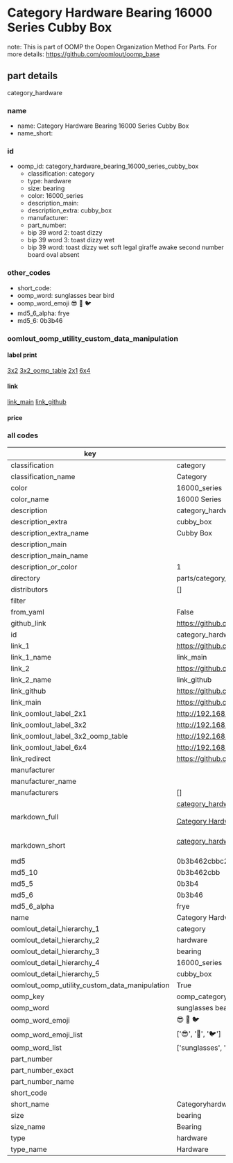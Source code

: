 # Category Hardware Bearing 16000 Series Cubby Box  

note: This is part of OOMP the Oopen Organization Method For Parts. For more details: https://github.com/oomlout/oomp_base

##  part details
  



category_hardware



### name
* name: Category Hardware Bearing 16000 Series Cubby Box
* name_short: 
### id
* oomp_id: category_hardware_bearing_16000_series_cubby_box
  * classification: category
  * type: hardware
  * size: bearing
  * color: 16000_series
  * description_main: 
  * description_extra: cubby_box
  * manufacturer: 
  * part_number: 
  * bip 39 word 2: toast dizzy
  * bip 39 word 3: toast dizzy wet
  * bip 39 word: toast dizzy wet soft legal giraffe awake second number board oval absent

### other_codes
* short_code: 
* oomp_word: sunglasses bear bird
* oomp_word_emoji :sunglasses: :bear: :bird:
* md5_6_alpha: frye
* md5_6: 0b3b46






### oomlout_oomp_utility_custom_data_manipulation
#### label print
[3x2](http://192.168.1.245:1112/?label=oomp%20frye)
[3x2_oomp_table](http://192.168.1.108:1112/?label=oomp%20frye)
[2x1](http://192.168.1.242:1112/?label=oomp%20frye)
[6x4](http://192.168.1.55:1112/?label=oomp%20frye)    

#### link

[link_main](https://github.com/oomlout/oomlout_oomp_version_1_messy/tree/main/parts/category_hardware_bearing_16000_series_cubby_box) [link_github](https://github.com/oomlout/oomlout_oomp_version_1_messy/tree/main/parts/category_hardware_bearing_16000_series_cubby_box)                             

#### price







### all codes 
| key | value |  
| --- | --- |  
| classification | category |  
| classification_name | Category |  
| color | 16000_series |  
| color_name | 16000 Series |  
| description | category_hardware |  
| description_extra | cubby_box |  
| description_extra_name | Cubby Box |  
| description_main |  |  
| description_main_name |  |  
| description_or_color | 1  |  
| directory | parts/category_hardware_bearing_16000_series_cubby_box |  
| distributors | [] |  
| filter |  |  
| from_yaml | False |  
| github_link | https://github.com/oomlout/oomlout_oomp_part_src/tree/main/parts/category_hardware_bearing_16000_series_cubby_box |  
| id | category_hardware_bearing_16000_series_cubby_box |  
| link_1 | https://github.com/oomlout/oomlout_oomp_version_1_messy/tree/main/parts/category_hardware_bearing_16000_series_cubby_box |  
| link_1_name | link_main |  
| link_2 | https://github.com/oomlout/oomlout_oomp_version_1_messy/tree/main/parts/category_hardware_bearing_16000_series_cubby_box |  
| link_2_name | link_github |  
| link_github | https://github.com/oomlout/oomlout_oomp_version_1_messy/tree/main/parts/category_hardware_bearing_16000_series_cubby_box |  
| link_main | https://github.com/oomlout/oomlout_oomp_version_1_messy/tree/main/parts/category_hardware_bearing_16000_series_cubby_box |  
| link_oomlout_label_2x1 | http://192.168.1.242:1112/?label=oomp%20frye |  
| link_oomlout_label_3x2 | http://192.168.1.245:1112/?label=oomp%20frye |  
| link_oomlout_label_3x2_oomp_table | http://192.168.1.108:1112/?label=oomp%20frye |  
| link_oomlout_label_6x4 | http://192.168.1.55:1112/?label=oomp%20frye |  
| link_redirect | https://github.com/oomlout/oomlout_oomp_version_1_messy/tree/main/parts/category_hardware_bearing_16000_series_cubby_box |  
| manufacturer |  |  
| manufacturer_name |  |  
| manufacturers | [] |  
| markdown_full | [category_hardware_bearing_16000_series_cubby_box](none)<br>[](none)<br>[Category Hardware Bearing 16000 Series Cubby Box](none)<br><br> |  
| markdown_short | [category_hardware_bearing_16000_series_cubby_box](none)<br><br> |  
| md5 | 0b3b462cbbc2620588bfbce5f3100f18 |  
| md5_10 | 0b3b462cbb |  
| md5_5 | 0b3b4 |  
| md5_6 | 0b3b46 |  
| md5_6_alpha | frye |  
| name | Category Hardware Bearing 16000 Series Cubby Box |  
| oomlout_detail_hierarchy_1 | category |  
| oomlout_detail_hierarchy_2 | hardware |  
| oomlout_detail_hierarchy_3 | bearing |  
| oomlout_detail_hierarchy_4 | 16000_series |  
| oomlout_detail_hierarchy_5 | cubby_box |  
| oomlout_oomp_utility_custom_data_manipulation | True |  
| oomp_key | oomp_category_hardware_bearing_16000_series_cubby_box |  
| oomp_word | sunglasses bear bird |  
| oomp_word_emoji | :sunglasses: :bear: :bird: |  
| oomp_word_emoji_list | [':sunglasses:', ':bear:', ':bird:'] |  
| oomp_word_list | ['sunglasses', 'bear', 'bird'] |  
| part_number |  |  
| part_number_exact |  |  
| part_number_name |  |  
| short_code |  |  
| short_name | Categoryhardware |  
| size | bearing |  
| size_name | Bearing |  
| type | hardware |  
| type_name | Hardware |  
